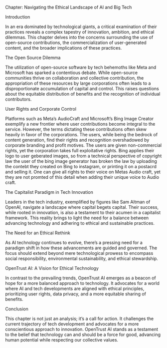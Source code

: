 Chapter: Navigating the Ethical Landscape of AI and Big Tech

Introduction

In an era dominated by technological giants, a critical examination of their practices reveals a complex tapestry of innovation, ambition, and ethical dilemmas. This chapter delves into the concerns surrounding the use of open-source contributions, the commercialization of user-generated content, and the broader implications of these practices.

The Open Source Dilemma

The utilization of open-source software by tech behemoths like Meta and Microsoft has sparked a contentious debate. While open-source communities thrive on collaboration and collective contribution, the appropriation of these resources by large corporations often leads to a disproportionate accumulation of capital and control. This raises questions about the equitable distribution of benefits and the recognition of individual contributors.

User Rights and Corporate Control

Platforms such as Meta’s AudioCraft and Microsoft’s Bing Image Creator exemplify a new frontier where user contributions become integral to the service. However, the terms dictating these contributions often skew heavily in favor of the corporations. The users, while being the bedrock of content generation, find their rights and recognition overshadowed by corporate branding and profit motives. The users are given non-commercial rights, yet the corporation takes full exploitative rights. Bing applies their logo to user geberated images, so from a technical perspective of copyright law the user of the bing image generator has broken the law by uploading the contebt they created on Bing to instagram, or printing it on a postacrd and selling it. One can give all rights to their voice on Metas Audio craft, yet they are not promted of this detail when adding their unique voice to Audio craft. 

The Capitalist Paradigm in Tech Innovation

Leaders in the tech industry, exemplified by figures like Sam Altman of OpenAI, navigate a landscape where capital begets capital. Their success, while rooted in innovation, is also a testament to their acumen in a capitalist framework. This reality brings to light the need for a balance between advancing technology and adhering to ethical and sustainable practices.

The Need for an Ethical Rethink

As AI technology continues to evolve, there’s a pressing need for a paradigm shift in how these advancements are guided and governed. The focus should extend beyond mere technological prowess to encompass social responsibility, environmental sustainability, and ethical stewardship.

OpenTrust AI: A Vision for Ethical Technology

In contrast to the prevailing trends, OpenTrust AI emerges as a beacon of hope for a more balanced approach to technology. It advocates for a world where AI and tech developments are aligned with ethical principles, prioritizing user rights, data privacy, and a more equitable sharing of benefits.

Conclusion

This chapter is not just an analysis; it’s a call for action. It challenges the current trajectory of tech development and advocates for a more conscientious approach to innovation. OpenTrust AI stands as a testament to the belief that technology can and should be a force for good, advancing human potential while respecting our collective values.